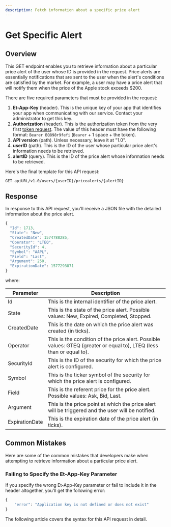 ```yaml
---
description: Fetch information about a specific price alert
---
```


# Get Specific Alert

## Overview

This GET endpoint enables you to retrieve information about a particular price alert of the user whose ID is provided in the request. Price alerts are essentially notifications that are sent to the user when the alert's conditions are satisfied by the market. For example, a user may have a price alert that will notify them when the price of the Apple stock exceeds $200.

There are five required parameters that must be provided in the request:

1. **Et-App-Key** (header). This is the unique key of your app that identifies your app when communicating with our service. Contact your administrator to get this key.
2. **Authorization** (header). This is the authorization token from the very first [token request](broken-reference). The value of this header must have the following format: `Bearer BQ898r9fefi` (`Bearer` + 1 space + the token).
3. **API version** (path). Unless necessary, leave it at "1.0".
4. **userID** (path). This is the ID of the user whose particular price alert's information needs to be retrieved.
5. **alertID** (query). This is the ID of the price alert whose information needs to be retrieved.

Here's the final template for this API request:

```
GET apiURL/v1.0/users/{userID}/pricealerts/{alertID}
```

## Response

In response to this API request, you'll receive a JSON file with the detailed information about the price alert.

```javascript
{
  "Id": 1713,
  "State": "New",
  "CreatedDate": 1574788285,
  "Operator": "LTEQ",
  "SecurityId": 4,
  "Symbol": "AAPL",
  "Field": "Last",
  "Argument": 250,
  "ExpirationDate": 1577293871
}
```

where:

| Parameter      | Description                                                                                                          |
| -------------- | -------------------------------------------------------------------------------------------------------------------- |
| Id             | This is the internal identifier of the price alert.                                                                  |
| State          | This is the state of the price alert. Possible values: New, Expired, Completed, Stopped.                             |
| CreatedDate    | This is the date on which the price alert was created (in ticks).                                                    |
| Operator       | This is the condition of the price alert. Possible values: GTEQ (greater or equal to), LTEQ (less than or equal to). |
| SecurityId     | This is the ID of the security for which the price alert is configured.                                              |
| Symbol         | This is the ticker symbol of the security for which the price alert is configured.                                   |
| Field          | This is the referent price for the price alert. Possible values: Ask, Bid, Last.                                     |
| Argument       | This is the price point at which the price alert will be triggered and the user will be notified.                    |
| ExpirationDate | This is the expiration date of the price alert (in ticks).                                                           |

## Common Mistakes

Here are some of the common mistakes that developers make when attempting to retrieve information about a particular price alert.

### Failing to Specify the Et-App-Key Parameter

If you specify the wrong Et-App-Key parameter or fail to include it in the header altogether, you'll get the following error:

```javascript
{
    "error": "Application key is not defined or does not exist"
}
```

The following article covers the syntax for this API request in detail.
